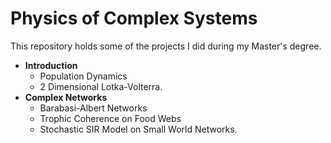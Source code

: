 # Physics of Complex Systems
This repository holds some of the projects I did during my Master's degree.

- **Introduction** 
  - Population Dynamics 
  - 2 Dimensional Lotka-Volterra.
- **Complex Networks** 
  - Barabasi-Albert Networks 
  - Trophic Coherence on Food Webs
  - Stochastic SIR Model on Small World Networks.

